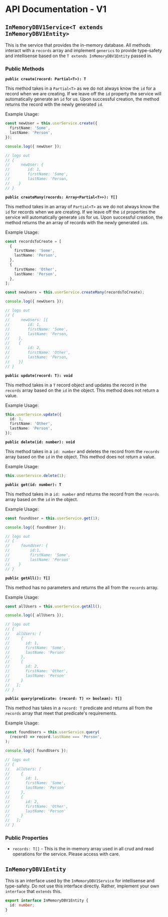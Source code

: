 # API Documentation - V1

## `InMemoryDBV1Service<T extends InMemoryDBV1Entity>`

This is the service that provides the in-memory database. All methods interact with a `records` array and implement `generics` to provide type-safety and intellisense based on the `T extends InMemoryDBV1Entity` passed in.

### Public Methods

**`public create(record: Partial<T>): T`**

This method takes in a `Partial<T>` as we do not always know the `id` for a record when we are creating. If we leave off the `id` property the service will automatically generate an `id` for us. Upon successful creation, the method returns the record with the newly generated `id`.

Example Usage:

```typescript
const newUser = this.userService.create({
  firstName: 'Some',
  lastName: 'Person',
});

console.log({ newUser });

// logs out
// {
//     newUser: {
//        id: 1,
//        firstName: 'Some',
//        lastName: 'Person,
//    }
// }
```

**`public createMany(records: Array<Partial<T>>): T[]`**

This method takes in an array of `Partial<T>` as we do not always know the `id` for records when we are creating. If we leave off the `id` properties the service will automatically generate `id`s for us. Upon successful creation, the method returns the an array of records with the newly generated `id`s.

Example Usage:

```typescript
const recordsToCreate = [
  {
    firstName: 'Some',
    lastName: 'Person',
  },
  {
    firstName: 'Other',
    lastName: 'Person',
  },
];

const newUsers = this.userService.createMany(recordsToCreate);

console.log({ newUsers });

// logs out
// {
//     newUsers: [{
//        id: 1,
//        firstName: 'Some',
//        lastName: 'Person,
//    },
//    {
//        id: 2,
//        firstName: 'Other',
//        lastName: 'Person,
//    }]
// }
```

**`public update(record: T): void`**

This method takes in a `T` record object and updates the record in the `records` array based on the `id` in the object. This method does not return a value.

Example Usage:

```typescript
this.userService.update({
  id: 1,
  firstName: 'Other',
  lastName: 'Person',
});
```

**`public delete(id: number): void`**

This method takes in a `id: number` and deletes the record from the `records` array based on the `id` in the object. This method does not return a value.

Example Usage:

```typescript
this.userService.delete(1);
```

**`public get(id: number): T`**

This method takes in a `id: number` and returns the record from the `records` array based on the `id` in the object.

Example Usage:

```typescript
const foundUser = this.userService.get(1);

console.log({ foundUser });

// logs out
// {
//     foundUser: {
//         id:1,
//         firstName: 'Some',
//         lastName: 'Person'
//    }
// }
```

**`public getAll(): T[]`**

This method has no parameters and returns the all from the `records` array.

Example Usage:

```typescript
const allUsers = this.userService.getAll();

console.log({ allUsers });

// logs out
// {
//   allUsers: [
//     {
//       id: 1,
//       firstName: 'Some',
//       lastName: 'Person'
//     },
//     {
//       id: 2,
//       firstName: 'Other',
//       lastName: 'Person'
//     }
//   ];
// }
```

**`public query(predicate: (record: T) => boolean): T[]`**

This method has takes in a `record: T` predicate and returns all from the `records` array that meet that predicate's requirements.

Example Usage:

```typescript
const foundUsers = this.userService.query(
  (record) => record.lastName === 'Person',
);

console.log({ foundUsers });

// logs out
// {
//   allUsers: [
//     {
//       id: 1,
//       firstName: 'Some',
//       lastName: 'Person'
//     },
//     {
//       id: 2,
//       firstName: 'Other',
//       lastName: 'Person'
//     }
//   ];
// }
```

### Public Properties

- `records: T[]` - This is the in-memory array used in all crud and read operations for the service. Please access with care.

## `InMemoryDBV1Entity`

This is an interface used by the `InMemoryDBV1Service` for intellisense and type-safety. Do not use this interface directly. Rather, implement your own `interface` that `extends` this.

```typescript
export interface InMemoryDBV1Entity {
  id: number;
}
```
